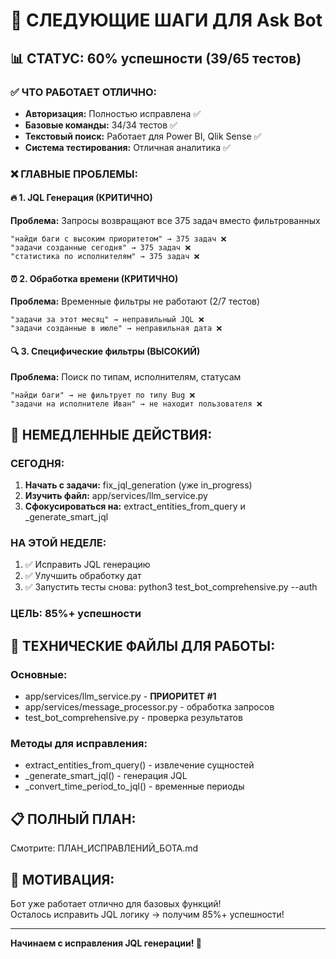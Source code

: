 # 🚀 СЛЕДУЮЩИЕ ШАГИ ДЛЯ Ask Bot

## 📊 СТАТУС: 60% успешности (39/65 тестов)

### ✅ **ЧТО РАБОТАЕТ ОТЛИЧНО:**
- **Авторизация:** Полностью исправлена ✅
- **Базовые команды:** 34/34 тестов ✅
- **Текстовый поиск:** Работает для Power BI, Qlik Sense ✅
- **Система тестирования:** Отличная аналитика ✅

### ❌ **ГЛАВНЫЕ ПРОБЛЕМЫ:**

#### 🔥 **1. JQL Генерация (КРИТИЧНО)**
**Проблема:** Запросы возвращают все 375 задач вместо фильтрованных
```
"найди баги с высоким приоритетом" → 375 задач ❌
"задачи созданные сегодня" → 375 задач ❌
"статистика по исполнителям" → 375 задач ❌
```

#### ⏰ **2. Обработка времени (КРИТИЧНО)** 
**Проблема:** Временные фильтры не работают (2/7 тестов)
```
"задачи за этот месяц" → неправильный JQL ❌
"задачи созданные в июле" → неправильная дата ❌
```

#### 🔍 **3. Специфические фильтры (ВЫСОКИЙ)**
**Проблема:** Поиск по типам, исполнителям, статусам
```
"найди баги" → не фильтрует по типу Bug ❌
"задачи на исполнителе Иван" → не находит пользователя ❌
```

## 🎯 **НЕМЕДЛЕННЫЕ ДЕЙСТВИЯ:**

### **СЕГОДНЯ:**
1. **Начать с задачи:** fix_jql_generation (уже in_progress)
2. **Изучить файл:** app/services/llm_service.py
3. **Сфокусироваться на:** extract_entities_from_query и _generate_smart_jql

### **НА ЭТОЙ НЕДЕЛЕ:**
1. ✅ Исправить JQL генерацию 
2. ✅ Улучшить обработку дат
3. ✅ Запустить тесты снова: python3 test_bot_comprehensive.py --auth

### **ЦЕЛЬ:** 85%+ успешности

## 🔧 **ТЕХНИЧЕСКИЕ ФАЙЛЫ ДЛЯ РАБОТЫ:**

### **Основные:**
- app/services/llm_service.py - **ПРИОРИТЕТ #1**
- app/services/message_processor.py - обработка запросов
- test_bot_comprehensive.py - проверка результатов

### **Методы для исправления:**
- extract_entities_from_query() - извлечение сущностей
- _generate_smart_jql() - генерация JQL
- _convert_time_period_to_jql() - временные периоды

## 📋 **ПОЛНЫЙ ПЛАН:**
Смотрите: ПЛАН_ИСПРАВЛЕНИЙ_БОТА.md

## 🎉 **МОТИВАЦИЯ:**
Бот уже работает отлично для базовых функций!  
Осталось исправить JQL логику → получим 85%+ успешности!

---
**Начинаем с исправления JQL генерации! 🚀**
